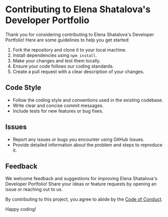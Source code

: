 # Contributing to Elena Shatalova's Developer Portfolio

Thank you for considering contributing to Elena Shatalova's Developer Portfolio! Here are some guidelines to help you get started:

1. Fork the repository and clone it to your local machine.
2. Install dependencies using `npm install`.
3. Make your changes and test them locally.
4. Ensure your code follows our coding standards.
5. Create a pull request with a clear description of your changes.

## Code Style

- Follow the coding style and conventions used in the existing codebase.
- Write clear and concise commit messages.
- Include tests for new features or bug fixes.

## Issues

- Report any issues or bugs you encounter using GitHub Issues.
- Provide detailed information about the problem and steps to reproduce it.

## Feedback

We welcome feedback and suggestions for improving Elena Shatalova's Developer Portfolio! Share your ideas or feature requests by opening an issue or reaching out to us.

By contributing to this project, you agree to abide by the [Code of Conduct](CODE_OF_CONDUCT.md).

Happy coding!
